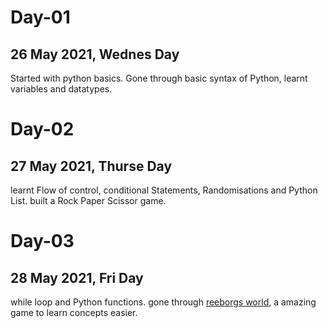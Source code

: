 # Day-01
## 26 May 2021, Wednes Day
Started with python basics. Gone through basic syntax of Python, learnt variables and datatypes.

# Day-02
## 27 May 2021, Thurse Day
learnt Flow of control, conditional Statements, Randomisations and Python List.
built a Rock Paper Scissor game.

# Day-03
## 28 May 2021, Fri Day
while loop and Python functions.
gone through [reeborgs world](https://reeborg.ca/reeborg.html?lang=en&mode=python&menu=worlds%2Fmenus%2Freeborg_intro_en.json&name=Hurdle%203&url=worlds%2Ftutorial_en%2Fhurdle3.json), a amazing game to learn concepts easier.

